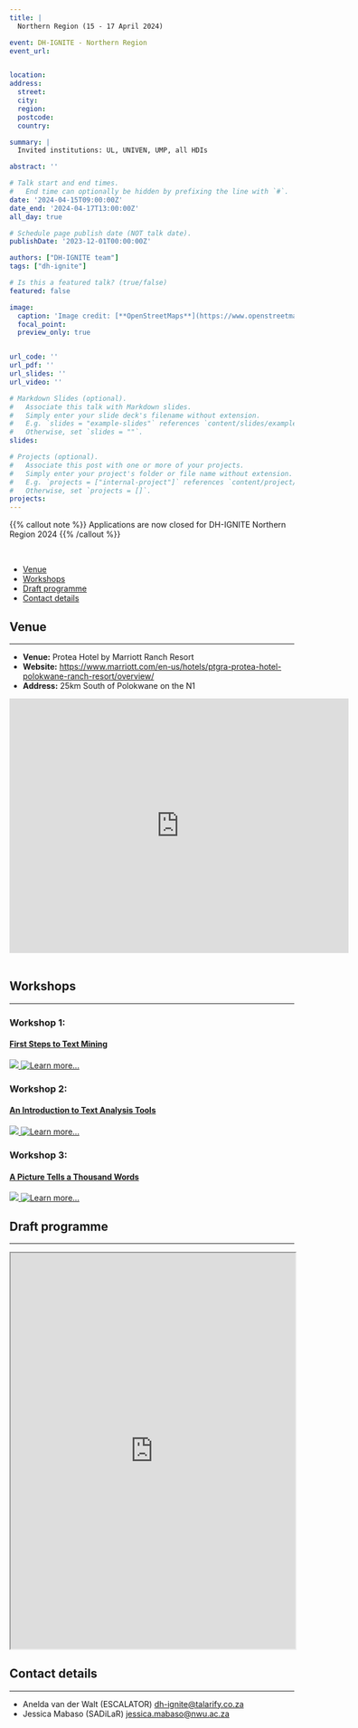 ```yaml
---
title: |
  Northern Region (15 - 17 April 2024)

event: DH-IGNITE - Northern Region
event_url: 


location: 
address:
  street: 
  city: 
  region: 
  postcode: 
  country: 

summary: |
  Invited institutions: UL, UNIVEN, UMP, all HDIs

abstract: ''

# Talk start and end times.
#   End time can optionally be hidden by prefixing the line with `#`.
date: '2024-04-15T09:00:00Z'
date_end: '2024-04-17T13:00:00Z'
all_day: true

# Schedule page publish date (NOT talk date).
publishDate: '2023-12-01T00:00:00Z'

authors: ["DH-IGNITE team"]
tags: ["dh-ignite"]

# Is this a featured talk? (true/false)
featured: false

image:
  caption: 'Image credit: [**OpenStreetMaps**](https://www.openstreetmap.org/#map=9/-29.3031/31.0254)'
  focal_point: 
  preview_only: true


url_code: ''
url_pdf: ''
url_slides: ''
url_video: ''

# Markdown Slides (optional).
#   Associate this talk with Markdown slides.
#   Simply enter your slide deck's filename without extension.
#   E.g. `slides = "example-slides"` references `content/slides/example-slides.md`.
#   Otherwise, set `slides = ""`.
slides:

# Projects (optional).
#   Associate this post with one or more of your projects.
#   Simply enter your project's folder or file name without extension.
#   E.g. `projects = ["internal-project"]` references `content/project/deep-learning/index.md`.
#   Otherwise, set `projects = []`.
projects:
---
```


{{% callout note %}}
  Applications are now closed for DH-IGNITE Northern Region 2024
{{% /callout %}}

<br>

- [Venue](#venue)
- [Workshops](#workshops)
- [Draft programme](#draft-programme)
- [Contact details](#contact-details)

## Venue 
---


- **Venue:** Protea Hotel by Marriott Ranch Resort
- **Website:** https://www.marriott.com/en-us/hotels/ptgra-protea-hotel-polokwane-ranch-resort/overview/
- **Address:** 25km South of Polokwane on the N1

<iframe src="https://www.google.com/maps/embed?pb=!1m17!1m12!1m3!1d3643.5866854053156!2d29.274672!3d-24.045636!2m3!1f0!2f0!3f0!3m2!1i1024!2i768!4f13.1!3m2!1m1!2zMjTCsDAyJzQ0LjMiUyAyOcKwMTYnMjguOCJF!5e0!3m2!1sen!2sza!4v1707737823551!5m2!1sen!2sza" width="600" height="450" style="border:0;" allowfullscreen="" loading="lazy" referrerpolicy="no-referrer-when-downgrade"></iframe>

<br>
<br>

## Workshops
---

<div class="container">
  <div class="row">
    <div class="col-md-4">
      <h3>Workshop 1:</h3>
      <h4> <a href="../first-steps-to-text-mining">First Steps to Text Mining</a></h4>
      <a href="../first-steps-to-text-mining">
        <img src="../first-steps-to-text-mining/featured.png">
      </a>
      <a href="../first-steps-to-text-mining">
        <img src="../../../media/learn-more.png" alt="Learn more...">
        </img>
      </a>
    </div>
    <div class="col-md-4">
      <h3>Workshop 2:</h3>
      <h4><a href="../introduction-to-text-analysis-tools">An Introduction to Text Analysis Tools</h4>
      <a href="../introduction-to-text-analysis-tools">
        <img src="../introduction-to-text-analysis-tools/featured.png">
      </a>
      <a href="../introduction-to-text-analysis-tools">
        <img src="../../../media/learn-more.png" alt="Learn more...">
        </img>
      </a>
    </div>
    <div class="col-md-4">
      <h3>Workshop 3:</h3>
      <h4><a href="../a-picture-tells-a-thousand-words-data-visualisation-as-an-explorative-method-for-qualitative-researchers">A Picture Tells a Thousand Words</a></h4>
      <a href="../a-picture-tells-a-thousand-words-data-visualisation-as-an-explorative-method-for-qualitative-researchers">
        <img src="../a-picture-tells-a-thousand-words-data-visualisation-as-an-explorative-method-for-qualitative-researchers/featured.png">
      </a>
      <a href="../a-picture-tells-a-thousand-words-data-visualisation-as-an-explorative-method-for-qualitative-researchers">
        <img src="../../../media/learn-more.png" alt="Learn more...">
        </img>
      </a>      
    </div>
  </div>
 </div>

## Draft programme
---


<iframe src="https://drive.google.com/file/d/1m1Iaq8WM5OwMB47gjwxrVJwZguoWscNh/preview" width="100%" height="700px" allow="autoplay"></iframe> 


## Contact details 
---

- Anelda van der Walt (ESCALATOR) [dh-ignite@talarify.co.za](mailto:dh-ignite@talarify.co.za)
- Jessica Mabaso (SADiLaR) [jessica.mabaso@nwu.ac.za](mailto:jessica.mabaso@nwu.ac.za)


